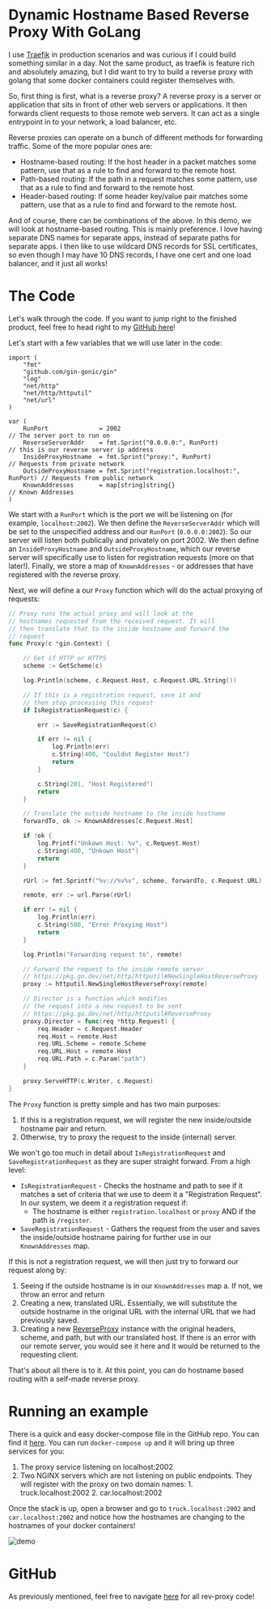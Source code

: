 # Dynamic Hostname Based Reverse Proxy With GoLang

I use [Traefik](https://traefik.io/traefik/) in production scenarios
and was curious if I could build something similar in a day.
Not the same product, as traefik is feature rich and absolutely amazing, 
but I did want to try to build a reverse proxy with golang that some docker 
containers could register themselves with.

So, first thing is first, what is a reverse proxy? A reverse proxy is a 
server or application that sits in front of other web servers or applications.
It then forwards client requests to those remote web servers. It can act as a 
single entrypoint in to your network, a load balancer, etc.

Reverse proxies can operate on a bunch of different methods for forwarding traffic. Some
of the more popular ones are:

* Hostname-based routing: If the host header in a packet matches some pattern,
	use that as a rule to find and forward to the remote host.
* Path-based routing: If the path in a request matches some pattern,
	use that as a rule to find and forward to the remote host.
* Header-based routing: If some header key/value pair matches some pattern,
	use that as a rule to find and forward to the remote host.

And of course, there can be combinations of the above. In this demo, we will
look at hostname-based routing. This is mainly preference. I love having separate
DNS names for separate apps, instead of separate paths for separate apps. I then
like to use wildcard DNS records for SSL certificates, so even though I may have 10
DNS records, I have one cert and one load balancer, and it just all works!

# The Code

Let's walk through the code. If you want to jump right to the finished product, 
feel free to head right to my [GitHub here](github.comafoley587/go-rev-proxy.git)!

Let's start with a few variables that we will use later in the code:

```golang
import (
	"fmt"
	"github.com/gin-gonic/gin"
	"log"
	"net/http"
	"net/http/httputil"
	"net/url"
)

var (
	RunPort              = 2002                                           // The server port to run on
	ReverseServerAddr    = fmt.Sprint("0.0.0.0:", RunPort)                // this is our reverse server ip address
	InsideProxyHostname  = fmt.Sprint("proxy:", RunPort)                  // Requests from private network
	OutsideProxyHostname = fmt.Sprint("registration.localhost:", RunPort) // Requests from public network
	KnownAddresses       = map[string]string{}                            // Known Addresses
)
```

We start with a `RunPort` which is the port we will be listening on 
(for example, `localhost:2002`). We then define the `ReverseServerAddr` which 
will be set to the unspecified address and our `RunPort` (`0.0.0.0:2002`).
So our server will listen both publically and privately on port 2002.
We then define an `InsideProxyHostname` and `OutsideProxyHostname`, which
our reverse server will specifically use to listen for registration requests 
(more on that later!). Finally, we store a map of `KnownAddresses` - or addresses
that have registered with the reverse proxy.

Next, we will define a our `Proxy` function which will do the actual proxying of requests:

```go
// Proxy runs the actual proxy and will look at the 
// hostnames requested from the received request. It will
// then translate that to the inside hostname and forward the
// request
func Proxy(c *gin.Context) {

	// Get if HTTP or HTTPS
	scheme := GetScheme(c)

	log.Println(scheme, c.Request.Host, c.Request.URL.String())

	// If this is a registration request, save it and
	// then stop processing this request
	if IsRegistrationRequest(c) {

		err := SaveRegistrationRequest(c)

		if err != nil {
			log.Println(err)
			c.String(400, "Couldnt Register Host")
			return
		}

		c.String(201, "Host Registered")
		return
	}

	// Translate the outside hostname to the inside hostname
	forwardTo, ok := KnownAddresses[c.Request.Host]

	if !ok {
		log.Printf("Unkown Host: %v", c.Request.Host)
		c.String(400, "Unkown Host")
		return
	}

	rUrl := fmt.Sprintf("%v://%v%v", scheme, forwardTo, c.Request.URL)

	remote, err := url.Parse(rUrl)

	if err != nil {
		log.Println(err)
		c.String(500, "Error Proxying Host")
		return
	}

	log.Println("Forwarding request to", remote)

	// Forward the request to the inside remote server
	// https://pkg.go.dev/net/http/httputil#NewSingleHostReverseProxy
	proxy := httputil.NewSingleHostReverseProxy(remote)

	// Director is a function which modifies
	// the request into a new request to be sent
	// https://pkg.go.dev/net/http/httputil#ReverseProxy
	proxy.Director = func(req *http.Request) {
		req.Header = c.Request.Header
		req.Host = remote.Host
		req.URL.Scheme = remote.Scheme
		req.URL.Host = remote.Host
		req.URL.Path = c.Param("path")
	}

	proxy.ServeHTTP(c.Writer, c.Request)
}
```

The `Proxy` function is pretty simple and has two main purposes:

1. If this is a registration request, we will register the new inside/outside
	hostname pair and return.
2. Otherwise, try to proxy the request to the inside (internal) server.


We won't go too much in detail about `IsRegistrationRequest` and 
`SaveRegistrationRequest` as they are super straight forward. From a 
high level:

* `IsRegistrationRequest` - Checks the hostname and path to see if it matches
	a set of criteria that we use to deem it a "Registration Request". In 
	our system, we deem it a registration request if:
	* The hostname is either `registration.localhost` or `proxy` AND if the path
		is `/register`.
* `SaveRegistrationRequest` - Gathers the request from the user and saves the 
	inside/outside hostname pairing for further use in our `KnownAddresses`
	map.

If this is not a registration request, we will then just try to forward our 
request along by:

1. Seeing if the outside hostname is in our `KnownAddresses` map
	a. If not, we throw an error and return
2. Creating a new, translated URL. Essentially, we will substitute the 
	outside hostname in the original URL with the internal URL that
	we had previously saved.
3. Creating a new [ReverseProxy](https://pkg.go.dev/net/http/httputil#ReverseProxy) instance
	with the original headers, scheme, and path, but with our translated host. If there is an
	error with our remote server, you would see it here and it would be returned to the requesting
	client.

That's about all there is to it. At this point, you can do hostname based routing with a self-made
reverse proxy.

# Running an example

There is a quick and easy docker-compose file in the GitHub repo. You can find it [here](https://github.com/afoley587/go-rev-proxy/blob/main/examples/docker-compose.yml).
You can run `docker-compose up` and it will bring up three services for you:

1. The proxy service listening on localhost:2002
2. Two NGINX servers which are not listening on public endpoints. They will
	register with the proxy on two domain names:
		1. truck.localhost:2002
		2. car.localhost:2002

Once the stack is up, open a browser and go to 
`truck.localhost:2002` and `car.localhost:2002` and notice how
the hostnames are changing to the hostnames of your
docker containers! 

![demo](./img/demo.cast)

# GitHub
As previously mentioned, feel free to navigate [here](https://github.com/afoley587/go-rev-proxy)
for all rev-proxy code!
